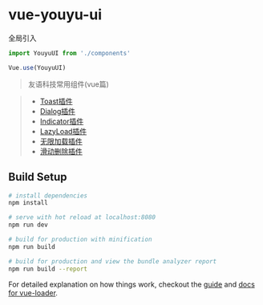 # vue-youyu-ui

全局引入
```javascript
import YouyuUI from './components'

Vue.use(YouyuUI)
```

> 友语科技常用组件(vue篇)

> * [Toast插件](https://github.com/sgh422016658/vue-youyu-ui/tree/master/src/components/toast)
> * [Dialog插件](https://github.com/sgh422016658/vue-youyu-ui/tree/master/src/components/dialog)
> * [Indicator插件](https://github.com/sgh422016658/vue-youyu-ui/tree/master/src/components/indicator)
> * [LazyLoad插件](https://github.com/sgh422016658/vue-youyu-ui/tree/master/src/components/lazyload)
> * [无限加载插件](https://github.com/sgh422016658/vue-youyu-ui/tree/master/src/components/infinite-scroll)
> * [滑动删除插件](https://github.com/sgh422016658/vue-youyu-ui/tree/master/src/components/cell-swiper)

## Build Setup

``` bash
# install dependencies
npm install

# serve with hot reload at localhost:8080
npm run dev

# build for production with minification
npm run build

# build for production and view the bundle analyzer report
npm run build --report
```

For detailed explanation on how things work, checkout the [guide](http://vuejs-templates.github.io/webpack/) and [docs for vue-loader](http://vuejs.github.io/vue-loader).
